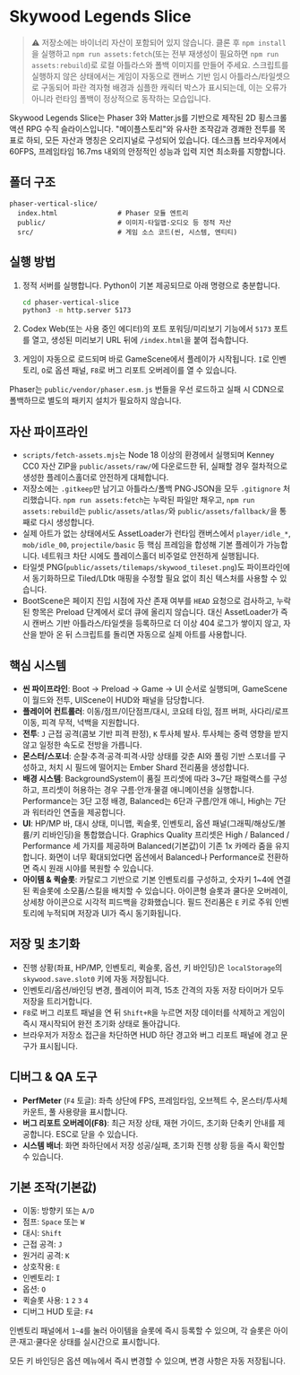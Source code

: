 # Skywood Legends Slice

> ⚠️ 저장소에는 바이너리 자산이 포함되어 있지 않습니다. 클론 후 `npm install`을 실행하고 `npm run assets:fetch`(또는 전부 재생성이 필요하면 `npm run assets:rebuild`)로 로컬 아틀라스와 폴백 이미지를 만들어 주세요.
> 스크립트를 실행하지 않은 상태에서는 게임이 자동으로 캔버스 기반 임시 아틀라스/타일셋으로 구동되어 파란 격자형 배경과 심플한 캐릭터 박스가 표시되는데, 이는 오류가 아니라 런타임 폴백이 정상적으로 동작하는 모습입니다.


Skywood Legends Slice는 Phaser 3와 Matter.js를 기반으로 제작된 2D 횡스크롤 액션 RPG 수직 슬라이스입니다. "메이플스토리"와 유사한 조작감과 경쾌한 전투를 목표로 하되, 모든 자산과 명칭은 오리지널로 구성되어 있습니다. 데스크톱 브라우저에서 60FPS, 프레임타임 16.7ms 내외의 안정적인 성능과 입력 지연 최소화를 지향합니다.

## 폴더 구조

```
phaser-vertical-slice/
  index.html               # Phaser 모듈 엔트리
  public/                  # 이미지·타일맵·오디오 등 정적 자산
  src/                     # 게임 소스 코드(씬, 시스템, 엔티티)
```

## 실행 방법

1. 정적 서버를 실행합니다. Python이 기본 제공되므로 아래 명령으로 충분합니다.

   ```bash
   cd phaser-vertical-slice
   python3 -m http.server 5173
   ```
2. Codex Web(또는 사용 중인 에디터)의 포트 포워딩/미리보기 기능에서 `5173` 포트를 열고, 생성된 미리보기 URL 뒤에 `/index.html`을 붙여 접속합니다.
3. 게임이 자동으로 로드되며 바로 GameScene에서 플레이가 시작됩니다. `I`로 인벤토리, `O`로 옵션 패널, `F8`로 버그 리포트 오버레이를 열 수 있습니다.

Phaser는 `public/vendor/phaser.esm.js` 번들을 우선 로드하고 실패 시 CDN으로 폴백하므로 별도의 패키지 설치가 필요하지 않습니다.

## 자산 파이프라인

- `scripts/fetch-assets.mjs`는 Node 18 이상의 환경에서 실행되며 Kenney CC0 자산 ZIP을 `public/assets/raw/`에 다운로드한 뒤, 실패할 경우 절차적으로 생성한 플레이스홀더로 안전하게 대체합니다.
- 저장소에는 `.gitkeep`만 남기고 아틀라스/폴백 PNG·JSON을 모두 `.gitignore` 처리했습니다. `npm run assets:fetch`는 누락된 파일만 채우고, `npm run assets:rebuild`는 `public/assets/atlas/`와 `public/assets/fallback/`을 통째로 다시 생성합니다.
- 실제 아트가 없는 상태에서도 AssetLoader가 런타임 캔버스에서 `player/idle_*`, `mob/idle_00`, `projectile/basic` 등 핵심 프레임을 합성해 기본 플레이가 가능합니다. 네트워크 차단 시에도 플레이스홀더 비주얼로 안전하게 실행됩니다.
- 타일셋 PNG(`public/assets/tilemaps/skywood_tileset.png`)도 파이프라인에서 동기화하므로 Tiled/LDtk 매핑을 수정할 필요 없이 최신 텍스처를 사용할 수 있습니다.
- BootScene은 페이지 진입 시점에 자산 존재 여부를 `HEAD` 요청으로 검사하고, 누락된 항목은 Preload 단계에서 로더 큐에 올리지 않습니다. 대신 AssetLoader가 즉시 캔버스 기반 아틀라스/타일셋을 등록하므로 더 이상 404 로그가 쌓이지 않고, 자산을 받아 온 뒤 스크립트를 돌리면 자동으로 실제 아트를 사용합니다.


## 핵심 시스템

- **씬 파이프라인**: Boot → Preload → Game → UI 순서로 실행되며, GameScene이 월드와 전투, UIScene이 HUD와 패널을 담당합니다.
- **플레이어 컨트롤러**: 이동/점프/이단점프/대시, 코요테 타임, 점프 버퍼, 사다리/로프 이동, 피격 무적, 넉백을 지원합니다.
- **전투**: `J` 근접 공격(콤보 기반 피격 판정), `K` 투사체 발사. 투사체는 중력 영향을 받지 않고 일정한 속도로 전방을 가릅니다.
- **몬스터/스포너**: 순찰·추격·공격·피격·사망 상태를 갖춘 AI와 풀링 기반 스포너를 구성하고, 처치 시 필드에 떨어지는 Ember Shard 전리품을 생성합니다.
- **배경 시스템**: BackgroundSystem이 품질 프리셋에 따라 3~7단 패럴랙스를 구성하고, 프리셋이 허용하는 경우 구름·안개·물결 애니메이션을 실행합니다. Performance는 3단 고정 배경, Balanced는 6단과 구름/안개 애니, High는 7단과 워터라인 연출을 제공합니다.
- **UI**: HP/MP 바, 대시 상태, 미니맵, 퀵슬롯, 인벤토리, 옵션 패널(그래픽/해상도/볼륨/키 리바인딩)을 통합했습니다. Graphics Quality
  프리셋은 High / Balanced / Performance 세 가지를 제공하며 Balanced(기본값)이 기존 1x 카메라 줌을 유지합니다. 화면이 너무
  확대되었다면 옵션에서 Balanced나 Performance로 전환하면 즉시 원래 시야를 복원할 수 있습니다.
- **아이템 & 퀵슬롯**: 카탈로그 기반으로 기본 인벤토리를 구성하고, 숫자키 1~4에 연결된 퀵슬롯에 소모품/스킬을 배치할 수 있습니다. 아이콘형 슬롯과 쿨다운 오버레이, 상세창 아이콘으로 시각적 피드백을 강화했습니다. 필드 전리품은 `E` 키로 주워 인벤토리에 누적되며 저장과 UI가 즉시 동기화됩니다.

## 저장 및 초기화

- 진행 상황(좌표, HP/MP, 인벤토리, 퀵슬롯, 옵션, 키 바인딩)은 `localStorage`의 `skywood.save.slot0` 키에 자동 저장됩니다.
- 인벤토리/옵션/바인딩 변경, 플레이어 피격, 15초 간격의 자동 저장 타이머가 모두 저장을 트리거합니다.
- `F8`로 버그 리포트 패널을 연 뒤 `Shift+R`을 누르면 저장 데이터를 삭제하고 게임이 즉시 재시작되어 완전 초기화 상태로 돌아갑니다.
- 브라우저가 저장소 접근을 차단하면 HUD 하단 경고와 버그 리포트 패널에 경고 문구가 표시됩니다.

## 디버그 & QA 도구

- **PerfMeter** (`F4` 토글): 좌측 상단에 FPS, 프레임타임, 오브젝트 수, 몬스터/투사체 카운트, 풀 사용량을 표시합니다.
- **버그 리포트 오버레이(F8)**: 최근 저장 상태, 재현 가이드, 초기화 단축키 안내를 제공합니다. ESC로 닫을 수 있습니다.
- **시스템 배너**: 화면 좌하단에서 저장 성공/실패, 초기화 진행 상황 등을 즉시 확인할 수 있습니다.

## 기본 조작(기본값)

- 이동: 방향키 또는 `A/D`
- 점프: `Space` 또는 `W`
- 대시: `Shift`
- 근접 공격: `J`
- 원거리 공격: `K`
- 상호작용: `E`
- 인벤토리: `I`
- 옵션: `O`
- 퀵슬롯 사용: `1` `2` `3` `4`
- 디버그 HUD 토글: `F4`

인벤토리 패널에서 `1~4`를 눌러 아이템을 슬롯에 즉시 등록할 수 있으며, 각 슬롯은 아이콘·재고·쿨다운 상태를 실시간으로 표시합니다.

모든 키 바인딩은 옵션 메뉴에서 즉시 변경할 수 있으며, 변경 사항은 자동 저장됩니다.
